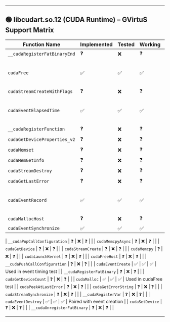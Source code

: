 
---

## 🟢 libcudart.so.12 (CUDA Runtime) – GVirtuS Support Matrix

| Function Name                 | Implemented | Tested | Working | Notes                      |
| ----------------------------- | ----------- | ------ | ------- | -------------------------- |
| `__cudaRegisterFatBinaryEnd`  | ❓           | ❌      | ❓       |                            |
| `cudaFree`                    | ✅           | ✅      | ✅       | Basic unit test passed     |
| `cudaStreamCreateWithFlags`   | ❓           | ❌      | ❓       |                            |
| `cudaEventElapsedTime`        | ✅           | ✅      | ✅       | Tested in event sync test  |
| `__cudaRegisterFunction`      | ❓           | ❌      | ❓       |                            |
| `cudaGetDeviceProperties_v2`  | ❓           | ❌      | ❓       |                            |
| `cudaMemset`                  | ❓           | ❌      | ❓       |                            |
| `cudaMemGetInfo`              | ❓           | ❌      | ❓       |                            |
| `cudaStreamDestroy`           | ❓           | ❌      | ❓       |                            |
| `cudaGetLastError`            | ❓           | ❌      | ❓       |                            |
| `cudaEventRecord`             | ✅           | ✅      | ✅       | Part of elapsed time test  |
| `cudaMallocHost`              | ❓           | ❌      | ❓       |                            |
| `cudaEventSynchronize`        | ✅           | ✅      | ✅       |                            |


| `__cudaPopCallConfiguration`  | ❓           | ❌      | ❓       |                            |
| `cudaMemcpyAsync`             | ❓           | ❌      | ❓       |                            |
| `cudaGetDevice`               | ❓           | ❌      | ❓       |                            |
| `cudaStreamCreate`            | ❓           | ❌      | ❓       |                            |
| `cudaMemcpy`                  | ❓           | ❌      | ❓       |                            |
| `cudaLaunchKernel`            | ❓           | ❌      | ❓       |                            |
| `cudaFreeHost`                | ❓           | ❌      | ❓       |                            |
| `__cudaPushCallConfiguration` | ❓           | ❌      | ❓       |                            |
| `cudaEventCreate`             | ✅           | ✅      | ✅       | Used in event timing test  |
| `__cudaRegisterFatBinary`     | ❓           | ❌      | ❓       |                            |
| `cudaGetDeviceCount`          | ❓           | ❌      | ❓       |                            |
| `cudaMalloc`                  | ✅           | ✅      | ✅       | Used in cudaFree test      |
| `cudaPeekAtLastError`         | ❓           | ❌      | ❓       |                            |
| `cudaGetErrorString`          | ❓           | ❌      | ❓       |                            |
| `cudaStreamSynchronize`       | ❓           | ❌      | ❓       |                            |
| `__cudaRegisterVar`           | ❓           | ❌      | ❓       |                            |
| `cudaEventDestroy`            | ✅           | ✅      | ✅       | Paired with event creation |
| `cudaSetDevice`               | ❓           | ❌      | ❓       |                            |
| `__cudaUnregisterFatBinary`   | ❓           | ❌      | ❓       |                            |

---
